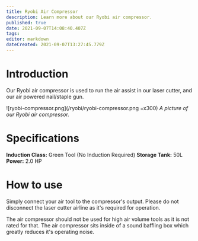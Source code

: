 ```yaml
---
title: Ryobi Air Compressor
description: Learn more about our Ryobi air compressor.
published: true
date: 2021-09-07T14:08:40.407Z
tags: 
editor: markdown
dateCreated: 2021-09-07T13:27:45.779Z
---
```


# Introduction
Our Ryobi air compressor is used to run the air assist in our laser cutter, and our air powered nail/staple gun.

![ryobi-compressor.png](/ryobi/ryobi-compressor.png =x300)
*A picture of our Ryobi air compressor.*

# Specifications
**Induction Class:** Green Tool (No Induction Required)
**Storage Tank:** 50L
**Power:** 2.0 HP

# How to use
Simply connect your air tool to the compressor's output. Please do not disconnect the laser cutter airline as it's required for operation.

The air compressor should not be used for high air volume tools as it is not rated for that. The air compressor sits inside of a sound baffling box which greatly reduces it's operating noise.
